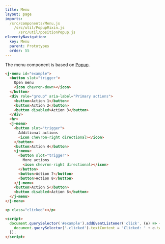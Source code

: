 ```yaml
---
title: Menu
layout: page
imports:
  /src/components/Menu.js
    /src/util/PopupMixin.js
      /src/util/positionPopup.js
eleventyNavigation:
  key: Menu
  parent: Prototypes
  order: 55
---
```


The menu component is based on [Popup](/prototypes/popup).

<render-example></render-example>
```html
<j-menu id="example">
  <button slot="trigger">
    Open menu
    <icon chevron-down></icon>
  </button>
  <div role="group" aria-label="Primary actions">
    <button>Action 1</button>
    <button>Action 2</button>
    <button disabled>Action 3</button>
  </div>
  <hr>
  <j-menu>
    <button slot="trigger">
      Additional actions
      <icon chevron-right directional></icon>
    </button>
    <button>Action 4</button>
    <j-menu>
      <button slot="trigger">
        More actions
        <icon chevron-right directional></icon>
      </button>
      <button>Action 7</button>
      <button>Action 8</button>
    </j-menu>
    <button>Action 5</button>
    <button disabled>Action 6</button>
  </j-menu>
</j-menu>

<p class="clicked"></p>

<script>
  document.querySelector('#example').addEventListener('click', (e) => {
    document.querySelector('.clicked').textContent = 'Clicked: ' + e.target.textContent;
  });
</script>
```

<!--
TODO: Instead of relying on a dynamically generated svg that you hover over, use the distance of the pointer from the submenu is an indication if the user is moving towards it. If the user continues to move closer within a 300ms timer, then keep the menu open and ignore events on other menu items.

Inspiration: https://www.youtube.com/watch?v=o0NtjY17v5w

-->
